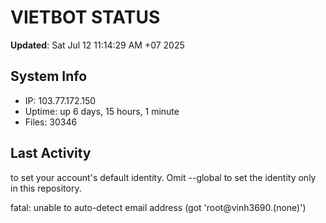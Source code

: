 # VIETBOT STATUS
**Updated**: Sat Jul 12 11:14:29 AM +07 2025

## System Info
- IP: 103.77.172.150
- Uptime: up 6 days, 15 hours, 1 minute
- Files: 30346

## Last Activity

to set your account's default identity.
Omit --global to set the identity only in this repository.

fatal: unable to auto-detect email address (got 'root@vinh3690.(none)')
